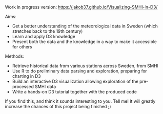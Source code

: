 Work in progress version: https://jakob37.github.io/Visualizing-SMHI-in-D3/

Aims:

* Get a better understanding of the meteorological data in Sweden (which stretches back to the 19th century)
* Learn and apply D3 knowledge
* Present both the data and the knowledge in a way to make it accessible for others

Methods:

* Retrieve historical data from various stations across Sweden, from SMHI
* Use R to do preliminary data parsing and exploration, preparing for charting in D3
* Build an interactive D3 visualization allowing exploration of the pre-processed SMHI data
* Write a hands-on D3 tutorial together with the produced code

If you find this, and think it sounds interesting to you. Tell me! It will greatly increase the chances of this project being finished ;)


